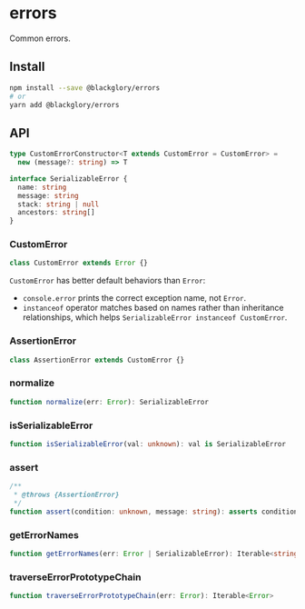 # errors
Common errors.

## Install
```sh
npm install --save @blackglory/errors
# or
yarn add @blackglory/errors
```

## API
```ts
type CustomErrorConstructor<T extends CustomError = CustomError> =
  new (message?: string) => T

interface SerializableError {
  name: string
  message: string
  stack: string | null
  ancestors: string[]
}
```

### CustomError
```ts
class CustomError extends Error {}
```

`CustomError` has better default behaviors than `Error`:
- `console.error` prints the correct exception name, not `Error`.
- `instanceof` operator matches based on names rather than inheritance relationships, which helps `SerializableError instanceof CustomError`.

### AssertionError
```ts
class AssertionError extends CustomError {}
```

### normalize
```ts
function normalize(err: Error): SerializableError
```

### isSerializableError
```ts
function isSerializableError(val: unknown): val is SerializableError
```

### assert
```ts
/**
 * @throws {AssertionError}
 */
function assert(condition: unknown, message: string): asserts condition
```

### getErrorNames
```ts
function getErrorNames(err: Error | SerializableError): Iterable<string>
```

### traverseErrorPrototypeChain
```ts
function traverseErrorPrototypeChain(err: Error): Iterable<Error>
```
